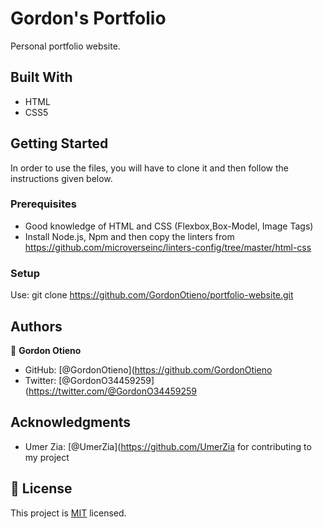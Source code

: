 # Gordon's Portfolio

Personal portfolio website.

## Built With

- HTML
- CSS5

## Getting Started

In order to use the files, you will have to clone it and then follow the instructions given below.

### Prerequisites

- Good knowledge of HTML and CSS (Flexbox,Box-Model, Image Tags)
- Install Node.js, Npm and then copy the linters from https://github.com/microverseinc/linters-config/tree/master/html-css

### Setup

Use: git clone https://github.com/GordonOtieno/portfolio-website.git

## Authors

👤 **Gordon Otieno**

- GitHub: [@GordonOtieno](https://github.com/GordonOtieno
- Twitter: [@GordonO34459259](https://twitter.com/@GordonO34459259

## Acknowledgments
- Umer Zia: [@UmerZia](https://github.com/UmerZia for contributing to my project

## 📝 License

This project is [MIT](./MIT.md) licensed.
